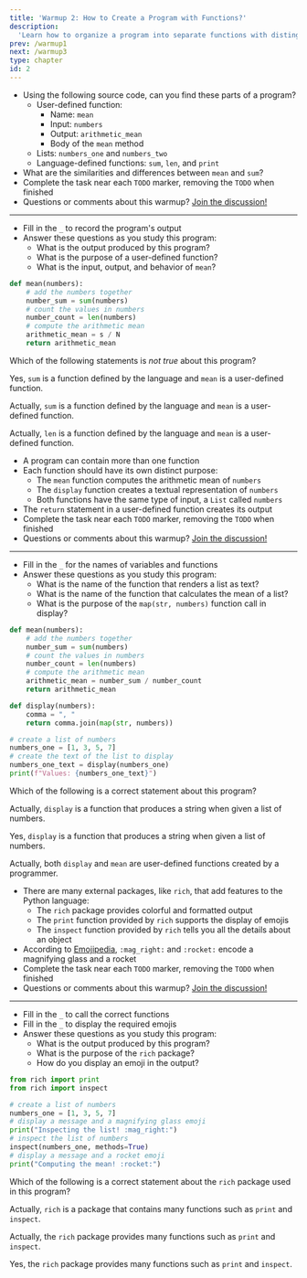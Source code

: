 ```yaml
---
title: 'Warmup 2: How to Create a Program with Functions?'
description:
  'Learn how to organize a program into separate functions with distinguished behavior'
prev: /warmup1
next: /warmup3
type: chapter
id: 2
---
```


<!-- EXERCISE { -->

<exercise id="1" title="Creating a Function">

- Using the following source code, can you find these parts of a program?
  - User-defined function:
      - Name: `mean`
      - Input: `numbers`
      - Output: `arithmetic_mean`
      - Body of the `mean` method
  - Lists: `numbers_one` and `numbers_two`
  - Language-defined functions: `sum`, `len`, and `print`
- What are the similarities and differences between `mean` and `sum`?
- Complete the task near each `TODO` marker, removing the `TODO` when finished
- Questions or comments about this warmup? <a href = "https://github.com/gkapfham/www.warmups.dev/discussions">Join the discussion!</a>

<hr>

<codeblock id="02_01">

- Fill in the `_` to record the program's output
- Answer these questions as you study this program:
  - What is the output produced by this program?
  - What is the purpose of a user-defined function?
  - What is the input, output, and behavior of `mean`?

</codeblock>

<!-- EXERCISE } -->

</exercise>

<!-- EXERCISE { -->

<exercise id="2" title="Check: Creating a Function">

```python
def mean(numbers):
    # add the numbers together
    number_sum = sum(numbers)
    # count the values in numbers
    number_count = len(numbers)
    # compute the arithmetic mean
    arithmetic_mean = s / N
    return arithmetic_mean
```

Which of the following statements is *not true* about this program?

<choice>

<opt text="<code>sum</code> is a user-defined function and <code>mean</code> is a language-defined function" correct="true">

Yes, `sum` is a function defined by the language and `mean` is a user-defined function.

</opt>

<opt text="<code>mean</code> is a user-defined function and <code>sum</code> is a language-defined function">

Actually, `sum` is a function defined by the language and `mean` is a user-defined function.

</opt>

<opt text="<code>mean</code> is a user-defined function and <code>len</code> is a language-defined function">

Actually, `len` is a function defined by the language and `mean` is a user-defined function.

</opt>

</choice>

</exercise>

<!-- EXERCISE } -->

<!-- EXERCISE { -->

<exercise id="3" title="Creating Multiple Functions">

- A program can contain more than one function
- Each function should have its own distinct purpose:
    - The `mean` function computes the arithmetic mean of `numbers`
    - The `display` function creates a textual representation of `numbers`
    - Both functions have the same type of input, a `List` called `numbers`
- The `return` statement in a user-defined function creates its output
- Complete the task near each `TODO` marker, removing the `TODO` when finished
- Questions or comments about this warmup? <a href = "https://github.com/gkapfham/www.warmups.dev/discussions">Join the discussion!</a>

<hr>

<codeblock id="02_03">

- Fill in the `_` for the names of variables and functions
- Answer these questions as you study this program:
  - What is the name of the function that renders a list as text?
  - What is the name of the function that calculates the mean of a list?
  - What is the purpose of the `map(str, numbers)` function call in display?

</codeblock>

</exercise>

<!-- EXERCISE } -->

<!-- EXERCISE { -->

<exercise id="4" title="Check: Creating Multiple Functions">

```python
def mean(numbers):
    # add the numbers together
    number_sum = sum(numbers)
    # count the values in numbers
    number_count = len(numbers)
    # compute the arithmetic mean
    arithmetic_mean = number_sum / number_count
    return arithmetic_mean

def display(numbers):
    comma = ", "
    return comma.join(map(str, numbers))

# create a list of numbers
numbers_one = [1, 3, 5, 7]
# create the text of the list to display
numbers_one_text = display(numbers_one)
print(f"Values: {numbers_one_text}")
```

Which of the following is a correct statement about this program?

<choice>

<opt text="<code>display</code> is a function that accepts as input a string and returns a list of numbers">

Actually, `display` is a function that produces a string when given a list of numbers.

</opt>

<opt text="<code>display</code> is a function that accepts as input a list of numbers and returns a string" correct="true">

Yes, `display` is a function that produces a string when given a list of numbers.

</opt>

<opt text="<code>display</code> is a user-defined function and <code>mean</code> is a language-defined function">

Actually, both `display` and `mean` are user-defined functions created by a programmer.

</opt>

</choice>

</exercise>

<!-- EXERCISE } -->

<!-- EXERCISE { -->

<exercise id="5" title="Using External Functions">

- There are many external packages, like `rich`, that add features to the Python language:
    - The `rich` package provides colorful and formatted output
    - The `print` function provided by `rich` supports the display of emojis
    - The `inspect` function provided by `rich` tells you all the details about an object
- According to <a href = "https://emojipedia.org/">Emojipedia</a>, `:mag_right:` and `:rocket:` encode a magnifying glass and a rocket
- Complete the task near each `TODO` marker, removing the `TODO` when finished
- Questions or comments about this warmup? <a href = "https://github.com/gkapfham/www.warmups.dev/discussions">Join the discussion!</a>

<hr>

<codeblock id="02_05">

- Fill in the `_` to call the correct functions
- Fill in the `_` to display the required emojis
- Answer these questions as you study this program:
  - What is the output produced by this program?
  - What is the purpose of the `rich` package?
  - How do you display an emoji in the output?

</codeblock>

</exercise>

<!-- EXERCISE } -->

<!-- EXERCISE { -->

<exercise id="6" title="Check: Using External Functions">

```python
from rich import print
from rich import inspect

# create a list of numbers
numbers_one = [1, 3, 5, 7]
# display a message and a magnifying glass emoji
print("Inspecting the list! :mag_right:")
# inspect the list of numbers
inspect(numbers_one, methods=True)
# display a message and a rocket emoji
print("Computing the mean! :rocket:")
```

Which of the following is a correct statement about the `rich` package used in this program?

<choice>

<opt text="<code>rich</code> is a function that contains additional functions called <code>print</code> and <code>inspect</code>">

Actually, `rich` is a package that contains many functions such as `print` and `inspect`.

</opt>

<opt text="<code>rich</code> is a package that only displays emojis with its <code>print</code> function">

Actually, the `rich` package provides many functions such as `print` and `inspect`.

</opt>

<opt text="<code>rich</code> is a package that many extra functions like <code>print</code> and <code>inspect</code>" correct="true">

Yes, the `rich` package provides many functions such as `print` and `inspect`.

</opt>

</choice>

</exercise>

<!-- EXERCISE } -->
